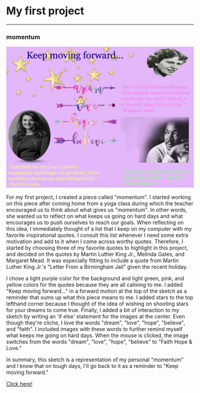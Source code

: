 # My first project
------

### momentum
![momentum](images/momentumsketch.png?raw=true "momentum")

For my first project, I created a piece called "momentum". I started working on this piece after coming home from a yoga class during which the teacher encouraged us to think about what gives us "momentum". In other words, she wanted us to reflect on what keeps us going on hard days and what encourages us to push ourselves to reach our goals. When reflecting on this idea, I immediately thought of a list that I keep on my computer with my favorite inspirational quotes. I consult this list whenever I need some extra motivation and add to it when I come across worthy quotes. Therefore, I started by choosing three of my favorite quotes to highlight in this project, and decided on the quotes by Martin Luther King Jr., Melinda Gates, and Margaret Mead. It was especially fitting to include a quote from Martin Luther King Jr.'s "Letter From a Birmingham Jail" given the recent holiday.

I chose a light purple color for the background and light green, pink, and yellow colors for the quotes because they are all calming to me. I added "Keep moving forward..." in a forward motion at the top of the sketch as a reminder that sums up what this piece means to me. I added stars to the top lefthand corner because I thought of the idea of wishing on shooting stars for your dreams to come true. Finally, I added a bit of interaction to my sketch by writing an 'if else' statement for the images at the center. Even though they're cliche, I love the words "dream", "love", "hope", "believe", and "faith". I included images with these words to further remind myself what keeps me going on hard days. When the mouse is clicked, the image switches from the words "dream", "love", "hope", "believe" to "Faith Hope & Love."

In summary, this sketch is a representation of my personal "momentum" and I know that on tough days, I'll go back to it as a reminder to "Keep moving forward."

[Click here!](https://deweyhagborg.com/projects/stranger-visions)